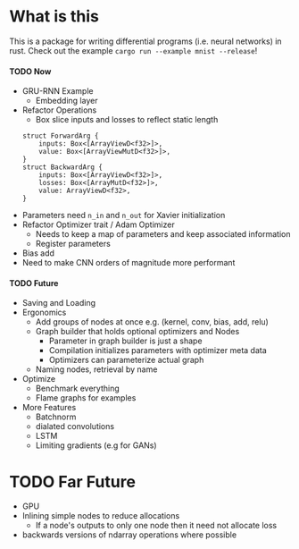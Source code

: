 # What is this
This is a package for writing differential programs (i.e. neural networks) in
rust. Check out the example `cargo run --example mnist --release`!


#### TODO Now
* GRU-RNN Example
    * Embedding layer
* Refactor Operations
    * Box slice inputs and losses to reflect static length
    ```
    struct ForwardArg {
        inputs: Box<[ArrayViewD<f32>]>,
        value: Box<[ArrayViewMutD<f32>]>,
    }
    struct BackwardArg {
        inputs: Box<[ArrayViewD<f32>]>,
        losses: Box<[ArrayMutD<f32>]>,
        value: ArrayViewD<f32>,
    }
    ```
* Parameters need `n_in` and `n_out` for Xavier initialization
* Refactor Optimizer trait / Adam Optimizer
    * Needs to keep a map of parameters and keep associated information
    * Register parameters
* Bias add
* Need to make CNN orders of magnitude more performant

#### TODO Future
* Saving and Loading
* Ergonomics
    * Add groups of nodes at once e.g. (kernel, conv, bias, add, relu)
    * Graph builder that holds optional optimizers and Nodes
        * Parameter in graph builder is just a shape
        * Compilation initializes parameters with optimizer meta data
        * Optimizers can parameterize actual graph
    * Naming nodes, retrieval by name
* Optimize
    * Benchmark everything
    * Flame graphs for examples
* More Features
    * Batchnorm
    * dialated convolutions
    * LSTM
    * Limiting gradients (e.g for GANs)


# TODO Far Future
* GPU
* Inlining simple nodes to reduce allocations
    * If a node's outputs to only one node then it need not allocate loss
* backwards versions of ndarray operations where possible
